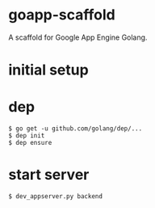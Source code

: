 # goapp-scaffold
A scaffold for Google App Engine Golang.

# initial setup

# dep

    $ go get -u github.com/golang/dep/...
    $ dep init
    $ dep ensure

# start server

    $ dev_appserver.py backend
